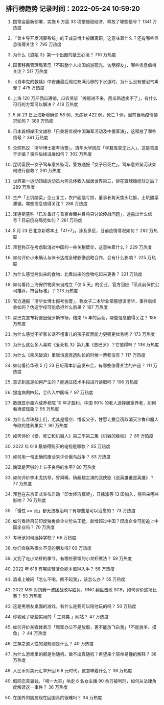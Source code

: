 
## 排行榜趋势 记录时间：2022-05-24 10:59:20
  
  1. 国常会最新部署，实施 6 方面 33 项措施稳经济，释放了哪些信号？ 1341 万热度
    
  2. 「曾主导开发鸿蒙系统」的王成录博士被曝离职，这意味着什么？还有哪些信息值得关注？ 795 万热度
    
  3. 为什么《浪姐 3》第一个出圈的是王心凌？ 710 万热度
    
  4. 国家移民管理局表示「不鼓励个人出国旅游观光、访朋探友」，哪些信息值得关注？ 517 万热度
    
  5. 《肖申克的救赎》中安迪最后爬过充满污秽的下水道时，为什么没有被沼气熏晕？ 475 万热度
    
  6. 上海 120 万斤西瓜滞销，瓜农哭诉「摊贩进不来，西瓜熟透卖不了」，有什么可行的方案可以解决？ 418 万热度
    
  7. 5 月 23 日上海新增确诊 58 例、无症状 422 例，死亡 1 例，目前当地疫情情况如何？ 389 万热度
    
  8. 日本首相岸田文雄称「日美将监视中国海军活动及中俄军演」，这释放了哪些信号？ 361 万热度
    
  9. 全网热议「清华博士报考协警」，清华大学回应「学籍库查无此人」，这是否属于诈骗？事件后续进展如何？ 302 万热度
    
  10. 昆明富民一女子驾车意外坠河，警方通报「女子已死亡」，驾车意外坠河该如何进行自救？ 291 万热度
    
  11. 世界第一运动顶级运动员为何总体收入屈居世界第三，排在篮球橄榄球之后？ 289 万热度
    
  12. 生产「土坑酸菜」企业复工，农户面临亏损，董事长每天焦头烂额，土坑酸菜滞销，哪些信息值得关注？ 286 万热度
    
  13. 泽连斯基称「已准备好与普京会面并且将只讨论停战问题」，透露出什么信号？目前俄乌局势如何？ 281 万热度
    
  14. 5 月 23 日北京新增本土「41+7」，涉及多区，目前疫情情况如何？ 262 万热度
    
  15. 拜登称正在考虑取消对中国的一些关税壁垒，这意味着什么？ 229 万热度
    
  16. 如何评价小米确认与徕卡达成全球影像战略合作，会有什么影响？ 225 万热度
    
  17. 为什么感觉烤出来的食物，比煮出来的食物吃起来更香？ 221 万热度
    
  18. 如何看待上海保供物资来自成立「仅 5 天」的企业，官方回应「系此前保供公司推荐，符合标准」？ 213 万热度
    
  19. 官方通报「清华女博士报考协警」，称女子二本毕业常臆想读清华，事件后续会如何？伪造学校可能承担什么后果？ 197 万热度
    
  20. 星巴克宣布将退出俄罗斯市场，结束 15 年的运营，哪些信息值得关注？ 185 万热度
    
  21. 为什么感觉不听家长话不懂事儿的孩子反而能力更强更优秀呢？ 173 万热度
    
  22. 为什么这么多人喜欢《爱死机 3》第九集《吉巴罗》？它值得吗？ 138 万热度
    
  23. 为什么《乘风破浪》里唐诗逸竞选队长的时候一票都没有？ 117 万热度
    
  24. 如何看待华硕 5 月 23 日轻薄本新品发布会，有哪些值得关注的产品？ 111 万热度
    
  25. 意识到底是如何产生的？能通过技术手段进行读取吗？ 106 万热度
    
  26. 猴痘病例四起，会传入中国吗？ 97 万热度
    
  27. 数据显示超六成养老院 10 年才盈利，中国 90% 的老人选择居家养老，如何看待该现象？ 95 万热度
    
  28. 为什么龙珠战士们，尤其是悟空、悟饭父子，甘愿让撒旦窃取消灭沙鲁和魔人布欧的胜利果实？ 90 万热度
    
  29. 如何评价《爱，死亡和机器人》第三季第三集《机器的脉动》？ 89 万热度
    
  30. 2022 年 618 最值得购买的电视是哪款？ 85 万热度
    
  31. 如何用一句正确的废话来评价俄乌战争？ 83 万热度
    
  32. 魏延是否够的上五子良将的水平? 80 万热度
    
  33. 如何评价李木戈执导，曾舜晞、杨超越主演的武侠剧《说英雄谁是英雄》？ 77 万热度
    
  34. 拜登在东京正式宣布启动「印太经济框架」，日韩澳等 13 国加入，将带来哪些影响？ 76 万热度
    
  35. 「慢性 ×× 炎」都无法根治吗？有哪些是可以治愈的？ 73 万热度
    
  36. 如何看待目前印度独角兽企业势头正猛，新增超过中国？印度企业可能追上中国企业吗？ 70 万热度
    
  37. 考研该如何选择学校？ 66 万热度
    
  38. 你们会联系很久不见的朋友吗? 60 万热度
    
  39. 又到了吃小龙虾的季节，有哪些家常的小龙虾做法？ 59 万热度
    
  40. 2022 年 618 有哪些轻薄全能本值得入手？ 56 万热度
    
  41. 酒桌上被问「怎么不喝，瞧不起我」，该怎么办？ 55 万热度
    
  42. 2022 MSI 对抗赛一波团战改写胜负，RNG 翻盘击败 SGB，如何评价这场比赛？ 53 万热度
    
  43. 这是男朋友桌面的游戏，有什么是我可以陪他玩的吗？ 50 万热度
    
  44. 你收藏了哪些实用的「 工具类 」网站？ 47 万热度
    
  45. 如何评价某媒体表示「居家办公不是放假，更不能放飞自我」「不能放羊、摸鱼」？ 44 万热度
    
  46. 生存之道人性的潜规则是什么？ 40 万热度
    
  47. 为什么游戏里的都是伪随机，做不出真随机？希望来个简单易懂的解释？ 38 万热度
    
  48. 人民币对美元汇率升回 6.6 元时代，这意味着什么？ 36 万热度
    
  49. 假网恋真骗钱，「榜一大哥」哄走 6 名女主播 90 余万被判刑，如何从法律角度解读这一事件？ 36 万热度
    
  50. 在国外的朋友现在回国真的很难吗？ 34 万热度
    
